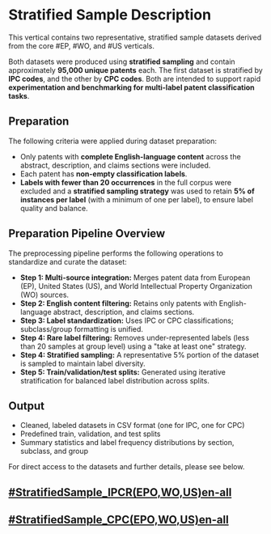 # Stratified Sample Description
This vertical contains two representative, stratified sample datasets derived from the core #EP, #WO, and #US verticals. 

Both datasets were produced using **stratified sampling** and contain approximately **95,000 unique patents** each. The first dataset is stratified by **IPC codes**, and the other by **CPC codes**. Both are intended to support rapid **experimentation and benchmarking for multi-label patent classification tasks**.

## Preparation 
The following criteria were applied during dataset preparation:
- Only patents with **complete English-language content** across the abstract, description, and claims sections were included.
- Each patent has **non-empty classification labels**.
- **Labels with fewer than 20 occurrences** in the full corpus were excluded and a **stratified sampling strategy** was used to retain **5% of instances per label** (with a minimum of one per label), to ensure label quality and balance.
   
## Preparation Pipeline Overview
The preprocessing pipeline performs the following operations to standardize and curate the dataset:
- **Step 1: Multi-source integration:** Merges patent data from European (EP), United States (US), and World Intellectual Property Organization (WO) sources.
- **Step 2: English content filtering:** Retains only patents with English-language abstract, description, and claims sections.
- **Step 3: Label standardization:** Uses IPC or CPC classifications; subclass/group formatting is unified.
- **Step 4: Rare label filtering:** Removes under-represented labels (less than 20 samples at group level) using a "take at least one" strategy.
- **Step 4: Stratified sampling:** A representative 5% portion of the dataset is sampled to maintain label diversity.
- **Step 5: Train/validation/test splits:** Generated using iterative stratification for balanced label distribution across splits.

## Output
- Cleaned, labeled datasets in CSV format (one for IPC, one for CPC)
- Predefined train, validation, and test splits
- Summary statistics and label frequency distributions by section, subclass, and group

For direct access to the datasets and further details, please see below.
## [\#StratifiedSample_IPCR(EPO,WO,US)en-all](https://github.com/cs1msa/WPIplus/tree/main/Collection%20Verticals%20(subsets)/%23StratifiedSample(EPO%2CWO%2CUS)en-all%20-%20Created%20for%20Classification%20Tasks/%23StratifiedSample_IPCR(EPO%2CWO%2CUS)en-all)
## [\#StratifiedSample_CPC(EPO,WO,US)en-all](https://github.com/cs1msa/WPIplus/tree/main/Collection%20Verticals%20(subsets)/%23StratifiedSample(EPO%2CWO%2CUS)en-all%20-%20Created%20for%20Classification%20Tasks/%23StratifiedSample_CPC(EPO%2CWO%2CUS)en-all)

